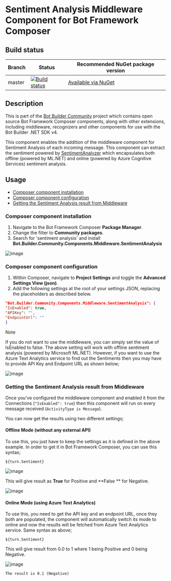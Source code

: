 # Sentiment Analysis Middleware Component for Bot Framework Composer

## Build status
| Branch | Status | Recommended NuGet package version |
| ------ | ------ | ------ |
| master | [![Build status](https://ci.appveyor.com/api/projects/status/b9123gl3kih8x9cb?svg=true)](https://ci.appveyor.com/project/garypretty/botbuilder-community) | [Available via NuGet](https://www.nuget.org/packages/Bot.Builder.Community.Components.Handoff.LivePerson/) |

## Description

This is part of the [Bot Builder Community](https://github.com/botbuildercommunity) project which contains open source Bot Framework Composer components, along with other extensions, including middleware, recognizers and other components for use with the Bot Builder .NET SDK v4.

This component enables the addition of the middleware component for Sentiment Analysis of each incoming message. This component can extract the sentiment powered by [SentimentAnalyzer](https://www.nuget.org/packages/SentimentAnalyzer/) which encapsulates both offline (powered by ML.NET) and online (powered by Azure Cognitive Services) sentiment analysis.

## Usage

* [Composer component installation](#composer-component-installation)
* [Composer component configuration](#composer-component-configuration)
* [Getting the Sentiment Analysis result from Middleware](#getting-the-sentiment-analysis-result-from-middleware)

### Composer component installation

1. Navigate to the Bot Framework Composer **Package Manager**.
2. Change the filter to **Community packages**.
3. Search for 'sentiment analysis' and install **Bot.Builder.Community.Components.Middleware.SentimentAnalysis**

![image](https://user-images.githubusercontent.com/16351038/118396250-075dcb80-b692-11eb-8784-88aafc4e8124.png)

### Composer component configuration

1. Within Composer, navigate to **Project Settings** and toggle the **Advanced Settings View (json)**.
2. Add the following settings at the root of your settings JSON, replacing the placeholders as described below.

```json
"Bot.Builder.Community.Components.Middleware.SentimentAnalysis": {
"IsEnabled": true,
"APIKey": "",
"EndpointUrl": ""
}
```
> [!NOTE]
> If you do not want to use the middleware, you can simply set the value of IsEnabled to false. The above setting will work with offline sentiment analysis (powered by Microsoft ML.NET). However, if you want to use the Azure Text Analytics service to find out the Sentiments then you may have to provide API Key and Endpoint URL as shown below;

![image](https://user-images.githubusercontent.com/16351038/118396315-4be96700-b692-11eb-9778-dd38f18d8232.png)

### Getting the Sentiment Analysis result from Middleware

Once you've configured the middleware component and enabled it from the Connections (`"IsEnabled": true`) then this component will run on every message received (`ActivityType is Message`). 

You can now get the results using two different settings;

#### Offline Mode (without any external API) 

To use this, you just have to keep the settings as it is defined in the above example. In order to get it in Bot Framework Composer, you can use this syntax;

`${turn.Sentiment}`

![image](https://user-images.githubusercontent.com/16351038/118396606-97e8db80-b693-11eb-983d-039df10d2050.png)

This will give result as **True** for Positive and **False ** for Negative.

![image](https://user-images.githubusercontent.com/16351038/118396661-dda5a400-b693-11eb-8130-bf0c605059e0.png)

#### Online Mode (using Azure Text Analytics) 

To use this, you need to get the API key and an endpoint URL, once they both are populated, the component will automatically switch its mode to online and now the results will be fetched from Azure Text Analytics service. Same syntax as above;

`${turn.Sentiment}`

This will give result from 0.0 to 1 where 1 being Positive and 0 being Negative. 

![image](https://user-images.githubusercontent.com/16351038/118396744-3ffea480-b694-11eb-96d5-cb0a5191789e.png)

`The result is 0.1 (Negative)`

